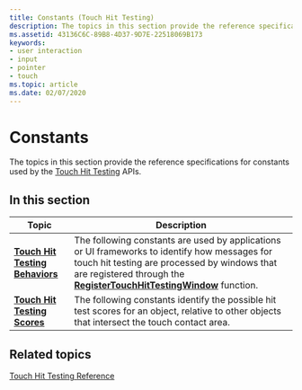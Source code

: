 ```yaml
---
title: Constants (Touch Hit Testing)
description: The topics in this section provide the reference specifications for Touch Hit Testing constants.
ms.assetid: 43136C6C-89B8-4D37-9D7E-22518069B173
keywords:
- user interaction
- input
- pointer
- touch
ms.topic: article
ms.date: 02/07/2020
---
```


# Constants

The topics in this section provide the reference specifications for constants used by the [Touch Hit Testing](touchhittest-reference.md) APIs.

## In this section

| Topic | Description |
| --- | --- |
| [**Touch Hit Testing Behaviors**](hit-testing-behaviors.md)<br/> | The following constants are used by applications or UI frameworks to identify how messages for touch hit testing are processed by windows that are registered through the [**RegisterTouchHitTestingWindow**](/windows/win32/api/winuser/nf-winuser-registertouchhittestingwindow) function.<br/> |
| [**Touch Hit Testing Scores**](hit-testing-scores.md)<br/>       | The following constants identify the possible hit test scores for an object, relative to other objects that intersect the touch contact area.<br/> |

## Related topics

[Touch Hit Testing Reference](touchhittest-reference.md)
